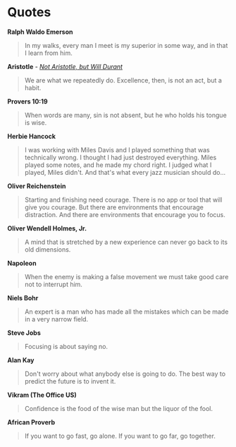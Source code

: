 # Quotes

**Ralph Waldo Emerson**
> In my walks, every man I meet is my superior in some way, and in that I learn from him.


**Aristotle** - _[Not Aristotle, but Will Durant](https://caelanhuntress.com/2017/08/24/my-favourite-quote-of-all-time-is-a-misattribution/)_
> We are what we repeatedly do. Excellence, then, is not an act, but a habit.


**Provers 10:19**
> When words are many, sin is not absent, but he who holds his tongue is wise.


**Herbie Hancock**
> I was working with Miles Davis and I played something that was technically wrong. I thought I had just destroyed everything. Miles played some notes, and he made my chord right. I judged what I played, Miles didn't. And that's what every jazz musician should do...


**Oliver Reichenstein**
> Starting and finishing need courage. There is no app or tool that will give you courage. But there are environments that encourage distraction. And there are environments that encourage you to focus.


**Oliver Wendell Holmes, Jr.**
> A mind that is stretched by a new experience can never go back to its old dimensions.


**Napoleon**
> When the enemy is making a false movement we must take good care not to interrupt him.


**Niels Bohr**
> An expert is a man who has made all the mistakes which can be made in a very narrow field.


**Steve Jobs**
> Focusing is about saying no.


**Alan Kay**
> Don't worry about what anybody else is going to do. The best way to predict the future is to invent it.


**Vikram (The Office US)**
> Confidence is the food of the wise man but the liquor of the fool.

**African Proverb**
> If you want to go fast, go alone. If you want to go far, go together.

